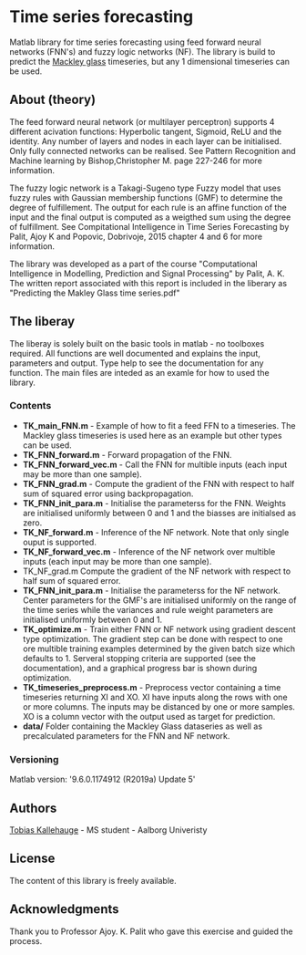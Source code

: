 # Time series forecasting
Matlab library for time series forecasting using feed forward neural networks (FNN's) and fuzzy logic networks (NF). The library is build to predict the [Mackley glass](https://ww2.mathworks.cn/help/fuzzy/predict-chaotic-time-series-code.html) timeseries, but any 1 dimensional timeseries can be used. 

## About (theory)
The feed forward neural network (or multilayer perceptron) supports 4 different acivation functions: Hyperbolic tangent, Sigmoid, ReLU and the identity. Any number of layers and nodes in each layer can be initialised. Only fully connected networks can be realised. See Pattern Recognition and Machine learning by Bishop,Christopher M. page 227-246 for more information.

The fuzzy logic network is a Takagi-Sugeno type Fuzzy model that uses fuzzy rules with Gaussian membership functions (GMF) to determine the degree of fulfillement. The output for each rule is an affine function of the input and the final output is computed as a weigthed sum using the degree of fulfillment. See Compitational Intelligence in Time Series Forecasting by Palit, Ajoy K and Popovic, Dobrivoje, 2015 chapter 4 and 6 for more information. 

The library was developed as a part of the course "Computational Intelligence in Modelling, Prediction and Signal Processing" by Palit, A. K. The written report associated with this report is included in the liberary as "Predicting the Makley Glass time series.pdf"

## The liberay
The liberay is solely built on the basic tools in matlab - no toolboxes required. All functions are well documented and explains the input, parameters and output. Type help to see the documentation for any function. The main files are inteded as an examle for how to used the library. 
### Contents
* **TK_main_FNN.m** - Example of how to fit a feed FFN to a timeseries. The Mackley glass timeseries is used here as an example but other types can be used. 
* **TK_FNN_forward.m** - Forward propagation of the FNN. 
* **TK_FNN_forward_vec.m** - Call the FNN for multible inputs (each input may be more than one sample).
* **TK_FNN_grad.m** - Compute the gradient of the FNN with respect to half sum of squared error using backpropagation.
* **TK_FNN_init_para.m** - Initialise the parameterss for the FNN. Weights are initialised uniformly between 0 and 1 and the biasses are initialsed as zero.
* **TK_NF_forward.m** - Inference of the NF network. Note that only single ouput is supported. 
* **TK_NF_forward_vec.m** - Inference of the NF network over multible inputs (each input may be more than one sample).
* TK_NF_grad.m Compute the gradient of the NF network with respect to half sum of squared error.
* **TK_FNN_init_para.m** - Initialise the parameterss for the NF network. Center parameters for the GMF's are initialised uniformly on the range of the time series while the variances and rule weight parameters are initialised uniformly between 0 and 1.
* **TK_optimize.m** - Train either FNN or NF network using gradient descent type optimization. The gradient step can be done with respect to one ore multible training examples determined by the given batch size which defaults to 1. Serveral stopping criteria are supported (see the documentation), and a graphical progress bar is shown during optimization. 
* **TK_timeseries_preprocess.m** - Preprocess vector containing a time timeseries returning XI and XO. XI have inputs along the rows with one or more columns. The inputs may be distanced by one or more samples. XO is a column vector with the output used as target for prediction. 
* **data/** Folder containing the Mackley Glass dataseries as well as precalculated parameters for the FNN and NF network. 

### Versioning
Matlab version: '9.6.0.1174912 (R2019a) Update 5'

## Authors
[Tobias Kallehauge](https://www.linkedin.com/in/tobias-kallehauge/) - MS student - Aalborg Univeristy

## License
The content of this library is freely available.

## Acknowledgments
Thank you to Professor Ajoy. K. Palit who gave this exercise and guided the process. 
